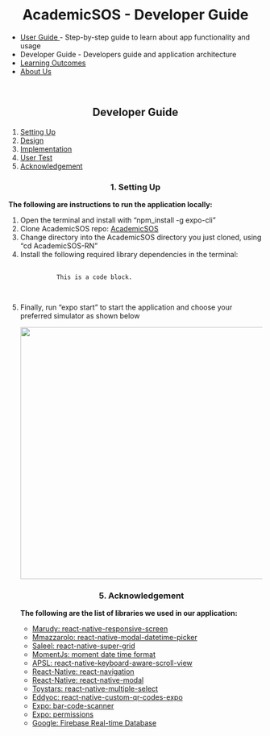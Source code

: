 <h1 align="center"> AcademicSOS - Developer Guide </h1>

  <ul>
    <li><a href="https://github.com/marcusleeeugene/AcademicSOS-Orbital-Project/blob/master/Docs/USERGUIDE.md"> User Guide </a> - Step-by-step guide to learn about app functionality and usage </li>
    <li><a"> Developer Guide </a> - Developers guide and application architecture </li>
    <li><a href="https://github.com/marcusleeeugene/AcademicSOS-Orbital-Project#learningOutcomes"> Learning Outcomes </a></li>
    <li><a href="https://github.com/marcusleeeugene/AcademicSOS-Orbital-Project#aboutUs"> About Us </a></li>
  </ul>
  <br>
  <h2 id="developerGuide" align="center"> Developer Guide </h2>
  <ol>
     <li><a href="#settingUp"> Setting Up </a></li>
     <li><a href="#design"> Design </a></li>
     <li><a href="#implementation"> Implementation </a></li>
     <li><a href="#userTest"> User Test </a></li>
     <li><a href="#acknowledgement"> Acknowledgement </a></li>
  </ol>

  <h3 id="settingUp" align="center"> 1. Setting Up </h3>
    <p>
      <b> The following are instructions to run the application locally: </b>
    </p>
    <ol>
      <li> Open the terminal and install with “npm_install -g expo-cli” </li>
      <li> Clone AcademicSOS repo: <a href="https://github.com/marcusleeeugene/AcademicSOS-Orbital-Project/"> AcademicSOS </a> </li>
      <li> Change directory into the AcademicSOS directory you just cloned, using “cd AcademicSOS-RN”  </li>
      <li> Install the following required library dependencies in the terminal: </li>
      <pre>
        <code>
          This is a code block.
        </code>
      </pre>
      <li> Finally, run “expo start” to start the application and choose your preferred simulator as shown below </li>
  <p align="center">
     <img src="https://github.com/marcusleeeugene/AcademicSOS-Orbital-Project/blob/master/Docs/DocImages/simulator.png"  height="500">
  </p>

  <h3 id="acknowledgement" align="center"> 5. Acknowledgement </h3>
    <p>
      <b> The following are the list of libraries we used in our application: </b>
    </p>
    <ul>
      <li><a href="https://github.com/marudy/react-native-responsive-screen"> Marudy: react-native-responsive-screen </a></li>
      <li><a href="https://github.com/mmazzarolo/react-native-modal-datetime-picker"> Mmazzarolo: react-native-modal-datetime-picker </a></li>
      <li><a href="https://github.com/saleel/react-native-super-grid/"> Saleel: react-native-super-grid </a></li>
      <li><a href="https://momentjs.com/docs/"> MomentJs: moment date time format </a></li>
      <li><a href="https://github.com/APSL/react-native-keyboard-aware-scroll-view"> APSL: react-native-keyboard-aware-scroll-view </a></li>
      <li><a href="https://reactnavigation.org/docs/getting-started"> React-Native: react-navigation </a></li>
      <li><a href="https://github.com/react-native-community/react-native-modal"> React-Native: react-native-modal </a></li>
      <li><a href="https://github.com/toystars/react-native-multiple-select"> Toystars: react-native-multiple-select </a></li>
      <li><a href="https://github.com/eddyoc/react-native-custom-qr-codes-expo"> Eddyoc: react-native-custom-qr-codes-expo </a></li>
      <li><a href="https://docs.expo.io/versions/latest/sdk/bar-code-scanner/"> Expo: bar-code-scanner </a></li>
      <li><a href="https://docs.expo.io/versions/latest/sdk/permissions/"> Expo: permissions </a></li>
      <li><a href="https://firebase.google.com/docs/database"> Google: Firebase Real-time Database </a></li>
    </ul>
